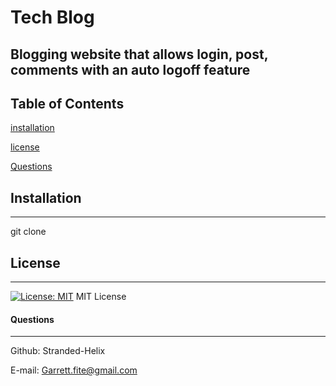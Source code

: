 # Tech Blog
## Blogging website that allows login, post, comments with an auto logoff feature 

## Table of Contents 
[installation](#installation)
 
[license](#license)
 
[Questions](#Questions) 

## Installation
***
git clone
## License
***
[![License: MIT](https://img.shields.io/badge/License-MIT-yellow.svg)](https://opensource.org/licenses/MIT)
MIT License


#### Questions
***
Github: Stranded-Helix

E-mail: Garrett.fite@gmail.com
